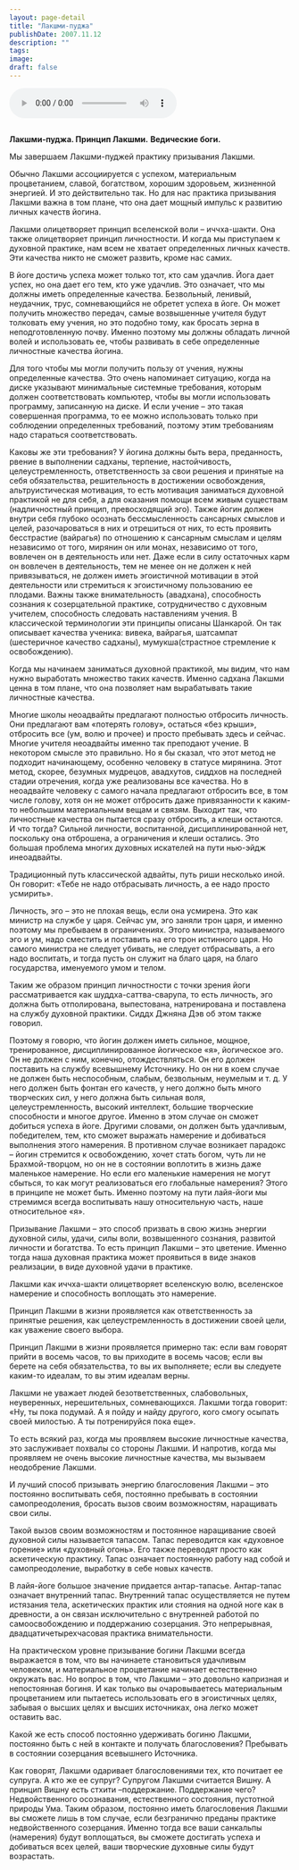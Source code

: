 ```yaml
---
layout: page-detail
title: "Лакшми-пуджа"
publishDate: 2007.11.12
description: ""
tags:
image:
draft: false
---
```


<audio title="2007.11.12 - Лакшми-пуджа.mp3" src="/upload/iblock/62e/62ed6657ea866b418fb41dd6771ce008.mp3" controls=""></audio>

## 

**Лакшми-пуджа. Принцип Лакшми.** **Ведические боги.** 
  
  
 Мы завершаем Лакшми-пуджей практику призывания Лакшми.

 Обычно Лакшми ассоциируется с успехом, материальным процветанием, славой, богатством, хорошим здоровьем, жизненной энергией. И это действительно так. Но для нас практика призывания Лакшми важна в том плане, что она дает мощный импульс к развитию личных качеств йогина.

 Лакшми олицетворяет принцип вселенской воли – иччха-шакти. Она также олицетворяет принцип личностности. И когда мы приступаем к духовной практике, нам всем не хватает определенных личных качеств. Эти качества никто не сможет развить, кроме нас самих.

 В йоге достичь успеха может только тот, кто сам удачлив. Йога дает успех, но она дает его тем, кто уже удачлив. Это означает, что мы должны иметь определенные качества. Безвольный, ленивый, неудачник, трус, сомневающийся не обретет успеха в йоге. Он может получить множество передач, самые возвышенные учителя будут толковать ему учения, но это подобно тому, как бросать зерна в неподготовленную почву. Именно поэтому мы должны обладать личной волей и использовать ее, чтобы развивать в себе определенные личностные качества йогина.

 Для того чтобы мы могли получить пользу от учения, нужны определенные качества. Это очень напоминает ситуацию, когда на диске указывают минимальные системные требования, которым должен соответствовать компьютер, чтобы вы могли использовать программу, записанную на диске. И если учение – это такая совершенная программа, то ее можно использовать только при соблюдении определенных требований, поэтому этим требованиям надо стараться соответствовать.

 Каковы же эти требования? У йогина должны быть вера, преданность, рвение в выполнении садханы, терпение, настойчивость, целеустремленность, ответственность за свои решения и принятые на себя обязательства, решительность в достижении освобождения, альтруистическая мотивация, то есть мотивация заниматься духовной практикой не для себя, а для оказания помощи всем живым существам (надличностный принцип, превосходящий эго). Также йогин должен внутри себя глубоко осознать бессмысленность сансарных смыслов и целей, разочароваться в них и отрешиться от них, то есть проявить бесстрастие (вайрагья) по отношению к сансарным смыслам и целям независимо от того, мирянин он или монах, независимо от того, вовлечен он в деятельность или нет. Даже если в силу остаточных карм он вовлечен в деятельность, тем не менее он не должен к ней привязываться, не должен иметь эгоистичной мотивации в этой деятельности или стремиться к эгоистичному пользованию ее плодами. Важны также внимательность (авадхана), способность сознания к созерцательной практике, сотрудничество с духовным учителем, способность следовать наставлениям учения. В классической терминологии эти принципы описаны Шанкарой. Он так описывает качества ученика: вивека, вайрагья, шатсампат (шестеричное качество садханы), мумукша(страстное стремление к освобождению).

 Когда мы начинаем заниматься духовной практикой, мы видим, что нам нужно выработать множество таких качеств. Именно садхана Лакшми ценна в том плане, что она позволяет нам вырабатывать такие личностные качества.

 Многие школы неоадвайты предлагают полностью отбросить личность. Они предлагают вам «потерять голову», остаться «без крыши», отбросить все (ум, волю и прочее) и просто пребывать здесь и сейчас. Многие учителя неоадвайты именно так преподают учение. В некотором смысле это правильно. Но я бы сказал, что этот метод не подходит начинающему, особенно человеку в статусе мирянина. Этот метод, скорее, безумных мудрецов, авадхутов, сиддхов на последней стадии отречения, когда уже реализованы все качества. Но в неоадвайте человеку с самого начала предлагают отбросить все, в том числе голову, хотя он не может отбросить даже привязанности к каким-то небольшим материальным вещам и связям. Выходит так, что личностные качества он пытается сразу отбросить, а клеши остаются. И что тогда? Сильной личности, воспитанной, дисциплинированной нет, поскольку она отброшена, а ограничения и клеши остались. Это большая проблема многих духовных искателей на пути нью-эйдж инеоадвайты.

 Традиционный путь классической адвайты, путь риши несколько иной. Он говорит: «Тебе не надо отбрасывать личность, а ее надо просто усмирить».

 Личность, эго – это не плохая вещь, если она усмирена. Это как министр на службе у царя. Сейчас ум, эго заняли трон царя, и именно поэтому мы пребываем в ограничениях. Этого министра, называемого эго и ум, надо сместить и поставить на его трон истинного царя. Но самого министра не следует убивать, не следует отбрасывать, а его надо воспитать, и тогда пусть он служит на благо царя, на благо государства, именуемого умом и телом.

 Таким же образом принцип личностности с точки зрения йоги рассматривается как шуддха-саттва-сварупа, то есть личность, эго должна быть отполирована, выпестована, натренирована и поставлена на службу духовной практики. Сиддх Джняна Дэв об этом также говорил.

 Поэтому я говорю, что йогин должен иметь сильное, мощное, тренированное, дисциплинированное йогическое «я», йогическое эго. Он не должен с ним, конечно, отождествляться. Он его должен поставить на службу всевышнему Источнику. Но он ни в коем случае не должен быть неспособным, слабым, безвольным, неумелым и т. д. У него должен быть фонтан его качеств, у него должно быть много творческих сил, у него должна быть сильная воля, целеустремленность, высокий интеллект, большие творческие способности и многое другое. Именно в этом случае он сможет добиться успеха в йоге. Другими словами, он должен быть удачливым, победителем, тем, кто сможет выражать намерение и добиваться выполнения этого намерения. В противном случае возникает парадокс – йогин стремится к освобождению, хочет стать богом, чуть ли не Брахмой-творцом, но он не в состоянии воплотить в жизнь даже маленькое намерение. Но если его маленькие намерения не могут сбыться, то как могут реализоваться его глобальные намерения? Этого в принципе не может быть. Именно поэтому на пути лайя-йоги мы стремимся всегда воспитывать нашу относительную часть, наше относительное «я».

 Призывание Лакшми – это способ призвать в свою жизнь энергии духовной силы, удачи, силы воли, возвышенного сознания, развитой личности и богатства. То есть принцип Лакшми – это цветение. Именно тогда наша духовная практика может проявиться в виде знаков реализации, в виде духовной удачи в практике.

 Лакшми как иччха-шакти олицетворяет вселенскую волю, вселенское намерение и способность воплощать это намерение.

 Принцип Лакшми в жизни проявляется как ответственность за принятые решения, как целеустремленность в достижении своей цели, как уважение своего выбора.

 Принцип Лакшми в жизни проявляется примерно так: если вам говорят прийти в восемь часов, то вы приходите в восемь часов; если вы берете на себя обязательства, то вы их выполняете; если вы следуете каким-то идеалам, то вы этим идеалам верны.

 Лакшми не уважает людей безответственных, слабовольных, неуверенных, нерешительных, сомневающихся. Лакшми тогда говорит: «Ну, ты пока подумай. А я пойду и найду другого, кого смогу осыпать своей милостью. А ты потренируйся пока еще».

 То есть всякий раз, когда мы проявляем высокие личностные качества, это заслуживает похвалы со стороны Лакшми. И напротив, когда мы проявляем не очень высокие личностные качества, мы вызываем неодобрение Лакшми.

 И лучший способ призывать энергию благословения Лакшми – это постоянно воспитывать себя, постоянно пребывать в состоянии самопреодоления, бросать вызов своим возможностям, наращивать свои силы.

 Такой вызов своим возможностям и постоянное наращивание своей духовной силы называется тапасом. Тапас переводится как «духовное горение» или «духовный огонь». Его также переводят просто как аскетическую практику. Тапас означает постоянную работу над собой и самопреодоление, выработку в себе новых качеств.

 В лайя-йоге большое значение придается антар-тапасье. Антар-тапас означает внутренний тапас. Внутренний тапас осуществляется не путем истязания тела, аскетических практик или стояния на одной ноге как в древности, а он связан исключительно с внутренней работой по самоосвобождению и поддержанию созерцания. Это непрерывная, двадцатичетырехчасовая практика внимательности.

 На практическом уровне призывание богини Лакшми всегда выражается в том, что вы начинаете становиться удачливым человеком, и материальное процветание начинает естественно окружать вас. Но вопрос в том, что Лакшми – это довольно капризная и непостоянная богиня. И как только вы очаровываетесь материальным процветанием или пытаетесь использовать его в эгоистичных целях, забывая о высших целях и высших источниках, она легко может оставить вас.

 Какой же есть способ постоянно удерживать богиню Лакшми, постоянно быть с ней в контакте и получать благословения? Пребывать в состоянии созерцания всевышнего Источника.

 Как говорят, Лакшми одаривает благословениями тех, кто почитает ее супруга. А кто же ее супруг? Супругом Лакшми считается Вишну. А принцип Вишну есть стхити –поддержание. Поддержание чего? Недвойственного осознавания, естественного состояния, пустотной природы Ума. Таким образом, постоянно иметь благословения Лакшми вы сможете лишь в том случае, если безгранично преданы практике недвойственного созерцания. Именно тогда все ваши санкальпы (намерения) будут воплощаться, вы сможете достигать успеха и добиваться всех целей, ваши творческие духовные силы будут возрастать.
  
  
